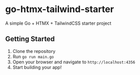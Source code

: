 # go-htmx-tailwind-starter

A simple Go + HTMX + TailwindCSS starter project

## Getting Started

1. Clone the repository
2. Run `go run main.go`
3. Open your browser and navigate to `http://localhost:4356`
4. Start building your app!
